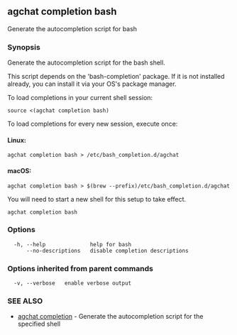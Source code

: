 ## agchat completion bash

Generate the autocompletion script for bash

### Synopsis

Generate the autocompletion script for the bash shell.

This script depends on the 'bash-completion' package.
If it is not installed already, you can install it via your OS's package manager.

To load completions in your current shell session:

	source <(agchat completion bash)

To load completions for every new session, execute once:

#### Linux:

	agchat completion bash > /etc/bash_completion.d/agchat

#### macOS:

	agchat completion bash > $(brew --prefix)/etc/bash_completion.d/agchat

You will need to start a new shell for this setup to take effect.


```
agchat completion bash
```

### Options

```
  -h, --help              help for bash
      --no-descriptions   disable completion descriptions
```

### Options inherited from parent commands

```
  -v, --verbose   enable verbose output
```

### SEE ALSO

* [agchat completion](agchat_completion.md)	 - Generate the autocompletion script for the specified shell


